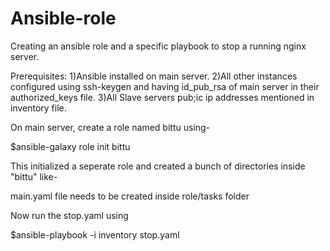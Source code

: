# Ansible-role
Creating an ansible role and a specific playbook to stop a running nginx server.

Prerequisites:
1)Ansible installed on main server.
2)All other instances configured using ssh-keygen and having id_pub_rsa of main server in their authorized_keys file.
3)All Slave servers pub;ic ip addresses mentioned in inventory file.

On main server, create a role named bittu using-

$ansible-galaxy role init bittu

This initialized a seperate role and created a bunch of directories inside "bittu" like- 

main.yaml file needs to be created inside role/tasks folder

Now run the stop.yaml using 

$ansible-playbook -i inventory stop.yaml
